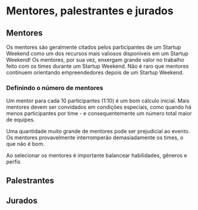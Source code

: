 Mentores, palestrantes e jurados
=======

## Mentores
Os mentores são geralmente citados pelos participantes de um Startup Weekend como um dos recursos mais valiosos disponíveis em um Startup Weekend! Os mentores, por sua vez, enxergam grande valor no trabalho feito com os times durante um Startup Weekend. Não é raro que mentores continuem orientando empreendedores depois de um Startup Weekend.

### Definindo o número de mentores
Um mentor para cada 10 participantes (1:10) é um bom cálculo inicial. Mais mentores devem ser convidados em condições especiais, como quando há menos participantes por time - e consequentemente um número total maior de equipes.

Uma quantidade muito grande de mentores pode ser prejudicial ao evento. Os mentores provavelmente interromperão demasiadamente os times, o que não é bom.

Ao selecionar os mentores é importante balancear habilidades, gêneros e perfis

## Palestrantes

## Jurados